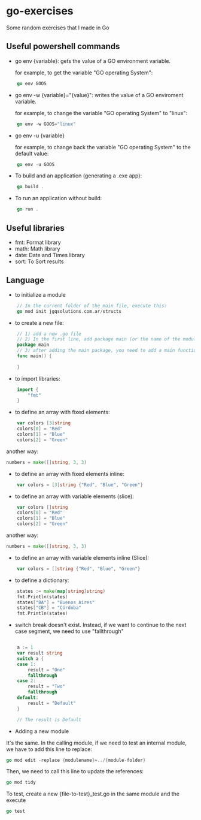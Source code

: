 # go-exercises
Some random exercises that I made in Go

## Useful powershell commands

* go env {variable}: gets the value of a GO environment variable.

    for example, to get the variable "GO operating System":
```go
    go env GOOS
```

* go env -w {variable}="{value}": writes the value of a GO enviroment variable.

    for example, to change the variable "GO operating System" to "linux":
```go
    go env -w GOOS="linux"
```


* go env -u {variable}

    for example, to change back the variable "GO operating System" to the default value:
```go
    go env -u GOOS
```

* To build and an application (generating a .exe app):

```go
    go build .
```

* To run an application without build:

```go
    go run .
```

## Useful libraries

* fmt: Format library
* math: Math library
* date: Date and Times library
* sort: To Sort results

## Language

* to initialize a module

```go
    // In the current folder of the main file, execute this:
    go mod init jgqsolutions.com.ar/structs    
```

* to create a new file:

```go
    // 1) add a new .go file
    // 2) In the first line, add package main (or the name of the module)
    package main
    // 3) after adding the main package, you need to add a main function
    func main() {
        
    }
```

* to import libraries:

```go
    import {
        "fmt"
    }
```

* to define an array with fixed elements:
```go
    var colors [3]string
    colors[0] = "Red"
    colors[1] = "Blue"
    colors[2] = "Green"
```

another way:

```go
numbers = make([]string, 3, 3)
```

* to define an array with fixed elements inline:
```go
    var colors = [3]string {"Red", "Blue", "Green"}
```

* to define an array with variable elements (slice):
```go
    var colors []string
    colors[0] = "Red"
    colors[1] = "Blue"
    colors[2] = "Green"
```

another way:

```go
numbers = make([]string, 3, 3)
```

* to define an array with variable elements inline (Slice):
```go
    var colors = []string {"Red", "Blue", "Green"}
```

* to define a dictionary:
```go
    states := make(map[string]string)
    fmt.Println(states)
    states["BA"] = "Buenos Aires"
    states["CB"] = "Córdoba"
    fmt.Println(states)
```

* switch break doesn't exist. Instead, if we want to continue to the next case segment, we need to use "fallthrough"

```go

    a := 1
    var result string
    switch a {
    case 1:
        result = "One"
        fallthrough
    case 2:
        result = "Two"
        fallthrough
    default:
        result = "Default"
    }

    // The result is Default
```

* Adding a new module

It's the same. In the calling module, if we need to test an internal module, we have to add this line to replace:

```go
go mod edit -replace {modulename}=../{module-folder}
```

Then, we need to call this line to update the references:

```go
go mod tidy
```

To test, create a new {file-to-test}_test.go in the same module and the execute

```go
go test
```

